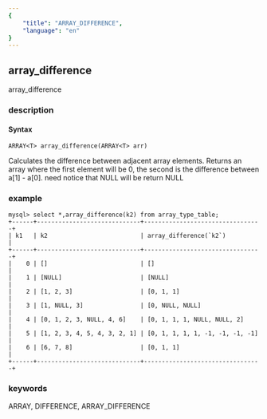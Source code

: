 ```yaml
---
{
    "title": "ARRAY_DIFFERENCE",
    "language": "en"
}
---
```


<!-- 
Licensed to the Apache Software Foundation (ASF) under one
or more contributor license agreements.  See the NOTICE file
distributed with this work for additional information
regarding copyright ownership.  The ASF licenses this file
to you under the Apache License, Version 2.0 (the
"License"); you may not use this file except in compliance
with the License.  You may obtain a copy of the License at

  http://www.apache.org/licenses/LICENSE-2.0

Unless required by applicable law or agreed to in writing,
software distributed under the License is distributed on an
"AS IS" BASIS, WITHOUT WARRANTIES OR CONDITIONS OF ANY
KIND, either express or implied.  See the License for the
specific language governing permissions and limitations
under the License.
-->

## array_difference

array_difference

### description

#### Syntax

`ARRAY<T> array_difference(ARRAY<T> arr)`

Calculates the difference between adjacent array elements. 
Returns an array where the first element will be 0, the second is the difference between a[1] - a[0].
need notice that NULL will be return NULL

### example

```
mysql> select *,array_difference(k2) from array_type_table;
+------+-----------------------------+---------------------------------+
| k1   | k2                          | array_difference(`k2`)          |
+------+-----------------------------+---------------------------------+
|    0 | []                          | []                              |
|    1 | [NULL]                      | [NULL]                          |
|    2 | [1, 2, 3]                   | [0, 1, 1]                       |
|    3 | [1, NULL, 3]                | [0, NULL, NULL]                 |
|    4 | [0, 1, 2, 3, NULL, 4, 6]    | [0, 1, 1, 1, NULL, NULL, 2]     |
|    5 | [1, 2, 3, 4, 5, 4, 3, 2, 1] | [0, 1, 1, 1, 1, -1, -1, -1, -1] |
|    6 | [6, 7, 8]                   | [0, 1, 1]                       |
+------+-----------------------------+---------------------------------+
```

### keywords

ARRAY, DIFFERENCE, ARRAY_DIFFERENCE

